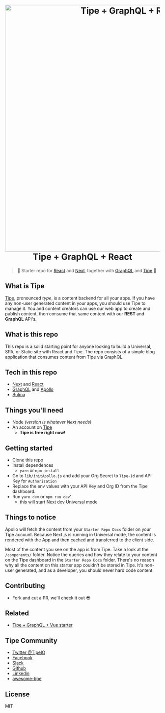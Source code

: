 <h1 align="center">
  <br>
  <a href="https://tipe.io?ref=github-starter"><img src="https://cdn.tipe.io/tipe/tgr.png?dpr=2&w=800&auto=compress" width="800" alt="Tipe + GraphQL + React"></a>
  <br>
  Tipe + GraphQL + React
  <br>
</h1>


> :tada: Starter repo for [React](https://reactjs.org/) and [Next](https://zeit.co/next), together with [GraphQL](http://graphql.org/) and [Tipe](https://tipe.io?ref=github-starter) :100:

## What is Tipe
[Tipe](https://tipe.io), pronounced *type*, is a content backend for all your apps. If you have any non-user generated content in your apps, you should use Tipe to manage it. You and content creators can use our web app to create and publish content, then consume that same content with our **REST** and **GraphQL** API's. 

## What is this repo
This repo is a solid starting point for anyone looking to build a Universal, SPA, or Static site with React and Tipe. The repo consists of a simple blog application that consumes content from Tipe via GraphQL.

## Tech in this repo
* [Next](https://zeit.co/next/) and [React](https://reactjs.org/)
* [GraphQL](http://graphql.org/) and [Apollo](https://www.apollographql.com/client)
* [Bulma](https://bulma.io/)


## Things you'll need
* Node *(version is whatever Next needs)*
* An account on [Tipe](https://tipe.io?ref=github-starter)
	* **Tipe is free right now!**

## Getting started
* Clone this repo
* Install dependences
	* `yarn` or `npm install`
* Go to `lib/initApollo.js` and add your Org Secret to `Tipe-Id` and API Key for `Authorization`
* Replace the env values with your API Key and Org ID from the Tipe dashboard.
* Run `yarn dev` or `npm run dev`'
	* this will start Next dev Universal mode

## Things to notice
Apollo will fetch the content from your `Starter Repo Docs` folder on your Tipe account. Because Next.js is running in Universal mode, the content is rendered with the App and then cached and transferred to the client side.

Most of the content you see on the app is from Tipe. Take a look at the `/components/` folder. Notice the queries and how they relate to your content on the Tipe dashboard in the `Starter Repo Docs` folder. There's no reason why all the content on this starter app couldn't be stored in Tipe. It's non-user generated, and as a developer, you should never hard code content.

## Contributing
* Fork and cut a PR, we'll check it out :sunglasses:

## Related
* [Tipe + GraphQL + Vue starter](https://github.com/tipeio/tipe-vue-starter)

## Tipe Community
* [Twitter @TipeIO](https://twitter.com/tipeio)
* [Facebook](https://facebook.com/TipeCMS)
* [Slack](https://chat.tipe.io/)
* [Github](https://github.com/tipeio)
* [Linkedin](https://www.linkedin.com/company/tipeio/)
* [awesome-tipe](https://github.com/tipeio/awesome-tipe)

## License
MIT
